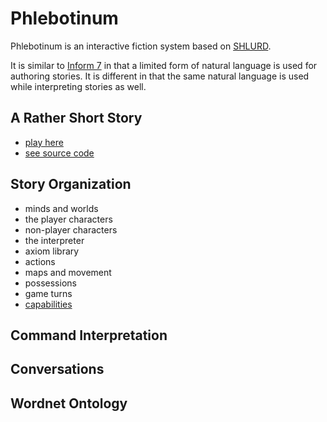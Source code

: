 # Phlebotinum

Phlebotinum is an interactive fiction system based on [SHLURD](readme.md).

It is similar to [Inform 7](inform7.com) in that a limited form of
natural language is used for authoring stories.  It is different in
that the same natural language is used while interpreting stories as
well.

## A Rather Short Story

* [play here](http://phlebotinum.xyz:8000)
* [see source code](https://github.com/lingeringsocket/hello-phlebotinum)

## Story Organization

* minds and worlds
* the player characters
* non-player characters
* the interpreter
* axiom library
* actions
* maps and movement
* possessions
* game turns
* [capabilities](capabilities.md)

## Command Interpretation

## Conversations

## Wordnet Ontology


